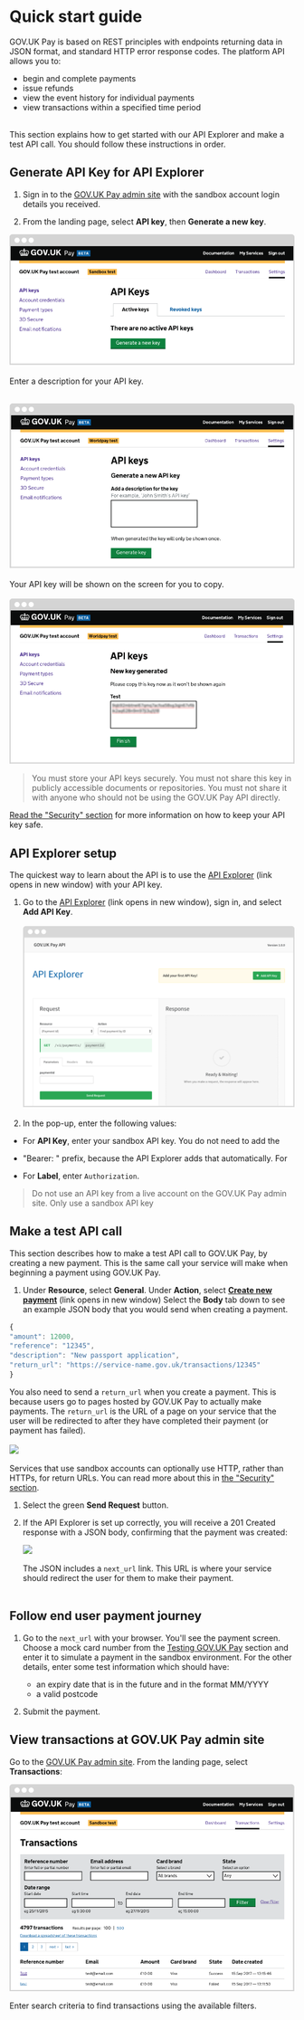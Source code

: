 # Quick start guide

GOV.UK Pay is based on REST principles with endpoints returning data in JSON
format, and standard HTTP error response codes. The platform API allows you
to:

- begin and complete payments
- issue refunds
- view the event history for individual payments
- view transactions within a specified time period
<br /><br />

This section explains how to get started with our API Explorer and make a test
API call. You should follow these instructions in order. 

## Generate API Key for API Explorer

1. Sign in to the [GOV.UK Pay admin
   site](https://selfservice.payments.service.gov.uk/) with the sandbox
   account login details you received.

1. From the landing page, select __API key__, then __Generate a new key__.

![](images/pay_9.png)
 <br /><br />Enter a description for your API key. <br /><br />
 
 
![](images/DescribeAPIKey+image2.png)
<br /><br />Your API key will be shown on the screen for you to copy.<br /><br /> ![](images/NewKeygenerate+image+3.png)


<blockquote>You must store your API keys securely. You must not share 
this key in publicly accessible documents or repositories. You must not share
it with anyone who should not be using the GOV.UK Pay API directly.</blockquote>
 
[Read the "Security" section](/security/#security) for more information on how
to keep your API key safe.

## API Explorer setup

The quickest way to learn about the API is to use the <a
href="https://gds-payments.gelato.io/api-explorer/" target="blank">API
Explorer</a> (link opens in new window) with your API key. 

1. Go to the <a href="https://gds-payments.gelato.io/api-explorer/"
   target="blank">API Explorer</a> (link opens in new window), sign in, and
   select __Add API Key__.<br/><br/> ![](images/pay-add-api-key.png)
   <br/><br/>
1.  In the pop-up, enter the following values:

  * For __API Key__, enter your sandbox API key. You do not need to add the
  + "Bearer: " prefix, because the API Explorer adds that automatically.  For
  * For __Label__, enter `Authorization`. 

> Do not use an API key from a live account on the GOV.UK Pay admin site. Only
> use a sandbox API key 

## Make a test API call

This section describes how to make a test API call to GOV.UK Pay, by creating
a new payment.  This is the same call your service will make when beginning a
payment using GOV.UK Pay.

1. Under __Resource__, select __General__. Under __Action__, select <a
   href="https://gds-payments.gelato.io/api-explorer/gov-uk-pay-api/versions/1.0.2/general/create-new-payment"
   target="blank">__Create new payment__</a> (link opens in new window) Select
   the __Body__ tab down to see an example JSON body that you would send when
   creating a payment.

```javascript
{
"amount": 12000,
"reference": "12345",
"description": "New passport application",
"return_url": "https://service-name.gov.uk/transactions/12345"
}
```

You also need to send a ``return_url`` when you create a payment. This is
because users go to pages hosted by GOV.UK Pay to actually
make payments.  The ``return_url`` is the URL of a page on your service
that the user will be redirected to after they have completed their payment
(or payment has failed).  <br/><br/>
![](https://s3-eu-west-1.amazonaws.com/pay-govuk-documentation/pay-api-explorer-createpay.png)

Services that use sandbox accounts can optionally use HTTP, rather than HTTPs,
for return URLs. You can read more about this in [the "Security"
section](/security/#https). 

1. Select the green __Send Request__ button.

1. If the API Explorer is set up correctly, you will receive a 201 Created
   response with a JSON body, confirming that the payment was created:

   ![](https://s3-eu-west-1.amazonaws.com/pay-govuk-documentation/pay-api-explorer-response.png)
   
   The JSON includes a ``next_url`` link. This URL is where your service
   should redirect the user for them to make their payment.  <br/><br/>

## Follow end user payment journey

1. Go to the ``next_url`` with your browser. You'll see the payment screen.
   Choose a mock card number from the [Testing GOV.UK
   Pay](/testing_govuk_pay/#mock-card-numbers-for-testing-purposes) section
   and enter it to simulate a payment in the sandbox environment. For
   the other details, enter some test information which should have:

    * an expiry date that is in the future and in the format MM/YYYY 
    * a valid postcode 

1. Submit the payment.

## View transactions at GOV.UK Pay admin site

Go to the [GOV.UK Pay admin
site](https://selfservice.payments.service.gov.uk/). From the landing page,
select __Transactions__:  

![](images/transaction+list+image+4.png)

Enter search criteria to find transactions using the available filters.
